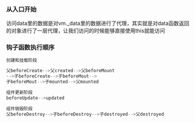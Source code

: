 ### 从入口开始



访问data里的数据是对vm._data里的数据进行了代理，其实就是对data函数返回的对象进行了一层代理，让我们访问的时候能够直接使用this就能访问



### 钩子函数执行顺序

``` JavaScript
创建和挂载阶段

父beforeCreate-->父created-->父beforeMount
-->子beforeCreate-->子beforeMout-->
子beforeMout-->子mounted-->父mounted
```

```JavaScript
组件更新阶段
beforeUpdate-->updated
```

```JavaScript
组件销毁阶段
父beforeDestroy-->子beforeDestroy-->子destroyed-->父destroyed
```
